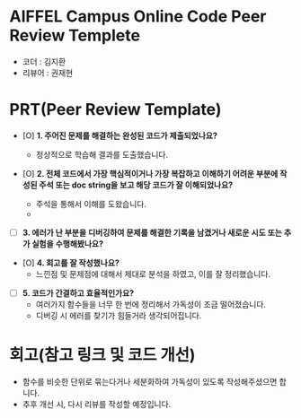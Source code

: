 # AIFFEL Campus Online Code Peer Review Templete
- 코더 : 김지환
- 리뷰어 : 권재현


# PRT(Peer Review Template)
- [O]  **1. 주어진 문제를 해결하는 완성된 코드가 제출되었나요?**
    - 정상적으로 학습해 결과를 도출했습니다.
    
- [O]  **2. 전체 코드에서 가장 핵심적이거나 가장 복잡하고 이해하기 어려운 부분에 작성된 
주석 또는 doc string을 보고 해당 코드가 잘 이해되었나요?**
    - 주석을 통해서 이해를 도왔습니다.
    - 
        
- [ ]  **3. 에러가 난 부분을 디버깅하여 문제를 해결한 기록을 남겼거나
새로운 시도 또는 추가 실험을 수행해봤나요?**
        
- [O]  **4. 회고를 잘 작성했나요?**
    - 느낀점 및 문제점에 대해서 제대로 분석을 하였고, 이를 잘 정리했습니다.

- [ ]  **5. 코드가 간결하고 효율적인가요?**
    - 여러가지 함수들을 너무 한 번에 정리해서 가독성이 조금 떨어졌습니다.
    - 디버깅 시 에러를 찾기가 힘들거라 생각되어집니다.

# 회고(참고 링크 및 코드 개선)
- 함수를 비슷한 단위로 묶는다거나 세분화하여 가독성이 있도록 작성해주셨으면 합니다.
- 추후 개선 시, 다시 리뷰를 작성할 예정입니다.
